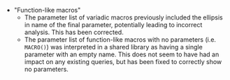  - "Function-like macros"
   - The parameter list of variadic macros previously included the ellipsis in name of the final parameter, potentially leading to incorrect analysis. This has been corrected.
   - The parameter list of function-like macros with no parameters (i.e. `MACRO()`) was interpreted in a shared library as having a single parameter with an empty name. This does not seem to have had an impact on any existing queries, but has been fixed to correctly show no parameters.
